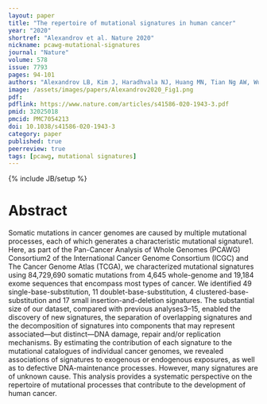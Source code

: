 ```yaml
---
layout: paper
title: "The repertoire of mutational signatures in human cancer"
year: "2020"
shortref: "Alexandrov et al. Nature 2020"
nickname: pcawg-mutational-signatures
journal: "Nature"
volume: 578
issue: 7793
pages: 94-101
authors: "Alexandrov LB, Kim J, Haradhvala NJ, Huang MN, Tian Ng AW, Wu Y, Boot A, Covington KR, Gordenin DA, Bergstrom EN, Islam SMA, Lopez-Bigas N, Klimczak LJ, McPherson JR, Morganella S, Sabarinathan R, Wheeler DA, Mustonen V; PCAWG Mutational Signatures Working Group, Getz G, Rozen SG, Stratton MR; PCAWG Consortium"
image: /assets/images/papers/Alexandrov2020_Fig1.png
pdf:
pdflink: https://www.nature.com/articles/s41586-020-1943-3.pdf
pmid: 32025018
pmcid: PMC7054213
doi: 10.1038/s41586-020-1943-3
category: paper
published: true
peerreview: true
tags: [pcawg, mutational signatures]
---
```

{% include JB/setup %}

# Abstract

Somatic mutations in cancer genomes are caused by multiple mutational processes, each of which generates a characteristic mutational signature1. Here, as part of the Pan-Cancer Analysis of Whole Genomes (PCAWG) Consortium2 of the International Cancer Genome Consortium (ICGC) and The Cancer Genome Atlas (TCGA), we characterized mutational signatures using 84,729,690 somatic mutations from 4,645 whole-genome and 19,184 exome sequences that encompass most types of cancer. We identified 49 single-base-substitution, 11 doublet-base-substitution, 4 clustered-base-substitution and 17 small insertion-and-deletion signatures. The substantial size of our dataset, compared with previous analyses3–15, enabled the discovery of new signatures, the separation of overlapping signatures and the decomposition of signatures into components that may represent associated—but distinct—DNA damage, repair and/or replication mechanisms. By estimating the contribution of each signature to the mutational catalogues of individual cancer genomes, we revealed associations of signatures to exogenous or endogenous exposures, as well as to defective DNA-maintenance processes. However, many signatures are of unknown cause. This analysis provides a systematic perspective on the repertoire of mutational processes that contribute to the development of human cancer.